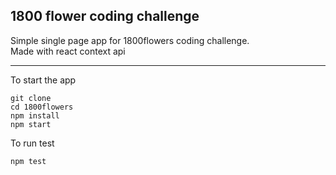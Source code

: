 ## 1800 flower coding challenge

Simple single page app for 1800flowers coding challenge.  
Made with react context api

---

To start the app

```
git clone
cd 1800flowers
npm install
npm start
```

To run test

```
npm test
```
